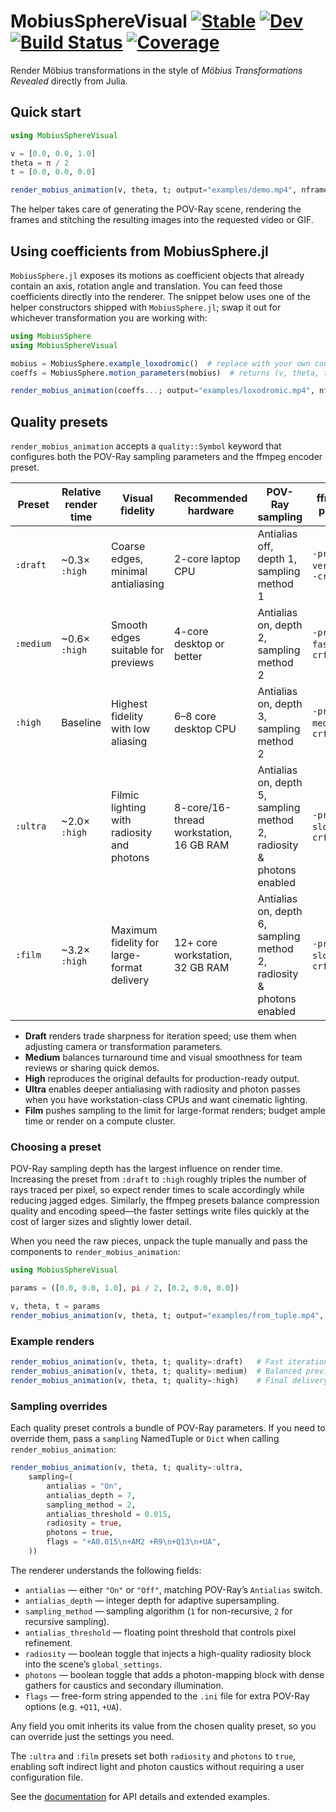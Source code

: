 # MobiusSphereVisual [![Stable](https://img.shields.io/badge/docs-stable-blue.svg)](https://LauraBMo.github.io/MobiusSphereVisual.jl/stable/) [![Dev](https://img.shields.io/badge/docs-dev-blue.svg)](https://LauraBMo.github.io/MobiusSphereVisual.jl/dev/) [![Build Status](https://github.com/LauraBMo/MobiusSphereVisual.jl/actions/workflows/CI.yml/badge.svg?branch=main)](https://github.com/LauraBMo/MobiusSphereVisual.jl/actions/workflows/CI.yml?query=branch%3Amain) [![Coverage](https://codecov.io/gh/LauraBMo/MobiusSphereVisual.jl/branch/main/graph/badge.svg)](https://codecov.io/gh/LauraBMo/MobiusSphereVisual.jl)

Render Möbius transformations in the style of *Möbius Transformations Revealed* directly from Julia.

## Quick start

```julia
using MobiusSphereVisual

v = [0.0, 0.0, 1.0]
theta = π / 2
t = [0.0, 0.0, 0.0]

render_mobius_animation(v, theta, t; output="examples/demo.mp4", nframes=120, quality=:medium)
```

The helper takes care of generating the POV-Ray scene, rendering the frames and stitching the resulting images into the requested video or GIF.

## Using coefficients from MobiusSphere.jl

`MobiusSphere.jl` exposes its motions as coefficient objects that already contain an axis, rotation angle and translation. You can feed those coefficients directly into the renderer. The snippet below uses one of the helper constructors shipped with `MobiusSphere.jl`; swap it out for whichever transformation you are working with:

```julia
using MobiusSphere
using MobiusSphereVisual

mobius = MobiusSphere.example_loxodromic()  # replace with your own construction
coeffs = MobiusSphere.motion_parameters(mobius)  # returns (v, theta, t)

render_mobius_animation(coeffs...; output="examples/loxodromic.mp4", nframes=120)
```

## Quality presets

`render_mobius_animation` accepts a `quality::Symbol` keyword that configures
both the POV-Ray sampling parameters and the ffmpeg encoder preset.

| Preset | Relative render time | Visual fidelity | Recommended hardware | POV-Ray sampling | ffmpeg preset |
| ------ | ------------------- | --------------- | -------------------- | ---------------- | ------------- |
| `:draft` | ~0.3× `:high` | Coarse edges, minimal antialiasing | 2-core laptop CPU | Antialias off, depth 1, sampling method 1 | `-preset veryfast`, `-crf 30` |
| `:medium` | ~0.6× `:high` | Smooth edges suitable for previews | 4-core desktop or better | Antialias on, depth 2, sampling method 2 | `-preset faster`, `-crf 23` |
| `:high` | Baseline | Highest fidelity with low aliasing | 6–8 core desktop CPU | Antialias on, depth 3, sampling method 2 | `-preset medium`, `-crf 20` |
| `:ultra` | ~2.0× `:high` | Filmic lighting with radiosity and photons | 8-core/16-thread workstation, 16 GB RAM | Antialias on, depth 5, sampling method 2, radiosity & photons enabled | `-preset slow`, `-crf 18` |
| `:film` | ~3.2× `:high` | Maximum fidelity for large-format delivery | 12+ core workstation, 32 GB RAM | Antialias on, depth 6, sampling method 2, radiosity & photons enabled | `-preset slower`, `-crf 16` |

- **Draft** renders trade sharpness for iteration speed; use them when adjusting
  camera or transformation parameters.
- **Medium** balances turnaround time and visual smoothness for team reviews or
  sharing quick demos.
- **High** reproduces the original defaults for production-ready output.
- **Ultra** enables deeper antialiasing with radiosity and photon passes when
  you have workstation-class CPUs and want cinematic lighting.
- **Film** pushes sampling to the limit for large-format renders; budget ample
  time or render on a compute cluster.

### Choosing a preset

POV-Ray sampling depth has the largest influence on render time. Increasing the
preset from `:draft` to `:high` roughly triples the number of rays traced per
pixel, so expect render times to scale accordingly while reducing jagged edges.
Similarly, the ffmpeg presets balance compression quality and encoding speed—the
faster settings write files quickly at the cost of larger sizes and slightly
lower detail.

When you need the raw pieces, unpack the tuple manually and pass the components to `render_mobius_animation`:

```julia
using MobiusSphereVisual

params = ([0.0, 0.0, 1.0], pi / 2, [0.2, 0.0, 0.0])

v, theta, t = params
render_mobius_animation(v, theta, t; output="examples/from_tuple.mp4", nframes=120)
```

### Example renders

```julia
render_mobius_animation(v, theta, t; quality=:draft)   # Fast iteration
render_mobius_animation(v, theta, t; quality=:medium)  # Balanced preview
render_mobius_animation(v, theta, t; quality=:high)    # Final delivery
```

### Sampling overrides

Each quality preset controls a bundle of POV-Ray parameters. If you need to override them, pass a `sampling` NamedTuple or `Dict` when calling `render_mobius_animation`:

```julia
render_mobius_animation(v, theta, t; quality=:ultra,
    sampling=(
        antialias = "On",
        antialias_depth = 7,
        sampling_method = 2,
        antialias_threshold = 0.015,
        radiosity = true,
        photons = true,
        flags = "+A0.015\n+AM2 +R9\n+Q13\n+UA",
    ))
```

The renderer understands the following fields:

- `antialias` — either `"On"` or `"Off"`, matching POV-Ray’s `Antialias` switch.
- `antialias_depth` — integer depth for adaptive supersampling.
- `sampling_method` — sampling algorithm (`1` for non-recursive, `2` for recursive sampling).
- `antialias_threshold` — floating point threshold that controls pixel refinement.
- `radiosity` — boolean toggle that injects a high-quality radiosity block into the scene’s `global_settings`.
- `photons` — boolean toggle that adds a photon-mapping block with dense gathers for caustics and secondary illumination.
- `flags` — free-form string appended to the `.ini` file for extra POV-Ray options (e.g. `+Q11`, `+UA`).

Any field you omit inherits its value from the chosen quality preset, so you can override just the settings you need.

The `:ultra` and `:film` presets set both `radiosity` and `photons` to `true`, enabling soft indirect light and photon caustics without
requiring a user configuration file.

See the [documentation](https://LauraBMo.github.io/MobiusSphereVisual.jl/dev/)
for API details and extended examples.
